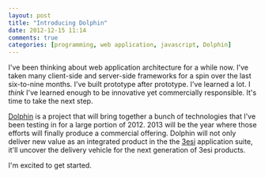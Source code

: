 ```yaml
---
layout: post
title: "Introducing Dolphin"
date: 2012-12-15 11:14
comments: true
categories: [programming, web application, javascript, Dolphin]
---
```


I've been thinking about web application architecture for a while now. I've taken many client-side and server-side frameworks for a spin over the last six-to-nine months. I've built prototype after prototype. I've learned a lot. I *think* I've learned enough to be innovative yet commercially responsible. It's time to take the next step.

[Dolphin](https://github.com/andyczerwonka/dolphin) is a project that will bring together a bunch of technologies that I've been testing in for a large portion of 2012. 2013 will be the year where those efforts will finally produce a commercial offering. Dolphin will not only deliver new value as an integrated product in the the [3esi](http://www.3esi.com/) application suite, it'll uncover the delivery vehicle for the next generation of 3esi products.

I'm excited to get started.